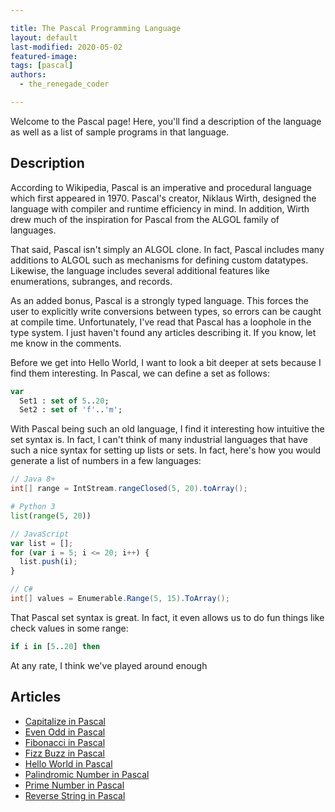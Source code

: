 ```yaml
---

title: The Pascal Programming Language
layout: default
last-modified: 2020-05-02
featured-image: 
tags: [pascal]
authors:
  - the_renegade_coder

---
```


Welcome to the Pascal page! Here, you'll find a description of the language as well as a list of sample programs in that language.

## Description

According to Wikipedia, Pascal is an imperative and procedural language which 
first appeared in 1970. Pascal's creator, Niklaus Wirth, designed the language 
with compiler and runtime efficiency in mind. In addition, Wirth drew much of 
the inspiration for Pascal from the ALGOL family of languages.

That said, Pascal isn't simply an ALGOL clone. In fact, Pascal includes many 
additions to ALGOL such as mechanisms for defining custom datatypes. Likewise, 
the language includes several additional features like enumerations, subranges, 
and records.

As an added bonus, Pascal is a strongly typed language. This forces the user to 
explicitly write conversions between types, so errors can be caught at compile 
time. Unfortunately, I've read that Pascal has a loophole in the type system. I 
just haven't found any articles describing it. If you know, let me know in the 
comments.

Before we get into Hello World, I want to look a bit deeper at sets because I find 
them interesting. In Pascal, we can define a set as follows:

```pascal
var
  Set1 : set of 5..20;
  Set2 : set of 'f'..'m';
```

With Pascal being such an old language, I find it interesting how intuitive the set 
syntax is. In fact, I can't think of many industrial languages that have such a nice 
syntax for setting up lists or sets. In fact, here's how you would generate a list of 
numbers in a few languages:

```java
// Java 8+
int[] range = IntStream.rangeClosed(5, 20).toArray();
```

```python
# Python 3
list(range(5, 20))
```

```javascript
// JavaScript
var list = [];
for (var i = 5; i <= 20; i++) {
  list.push(i);
}
```

```c#
// C#
int[] values = Enumerable.Range(5, 15).ToArray();
```

That Pascal set syntax is great. In fact, it even allows us to do fun things like 
check values in some range:

```pascal
if i in [5..20] then
```

At any rate, I think we've played around enough


## Articles

- [Capitalize in Pascal](https://sampleprograms.io/projects/capitalize/pascal)
- [Even Odd in Pascal](https://sampleprograms.io/projects/even-odd/pascal)
- [Fibonacci in Pascal](https://sampleprograms.io/projects/fibonacci/pascal)
- [Fizz Buzz in Pascal](https://sampleprograms.io/projects/fizz-buzz/pascal)
- [Hello World in Pascal](https://sampleprograms.io/projects/hello-world/pascal)
- [Palindromic Number in Pascal](https://sampleprograms.io/projects/palindromic-number/pascal)
- [Prime Number in Pascal](https://sampleprograms.io/projects/prime-number/pascal)
- [Reverse String in Pascal](https://sampleprograms.io/projects/reverse-string/pascal)